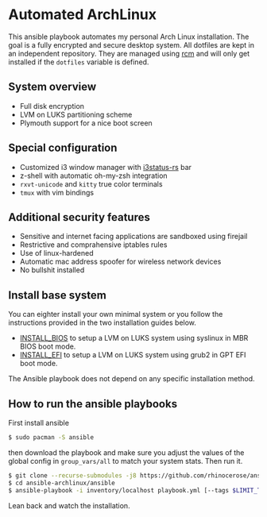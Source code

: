 # Automated ArchLinux 
This ansible playbook automates my personal Arch Linux installation. 
The goal is a fully encrypted and secure desktop system.  All
dotfiles are kept in an independent repository. They are managed using
[rcm](https://robots.thoughtbot.com/rcm-for-rc-files-in-dotfiles-repos) and 
will only get installed if the `dotfiles` variable is defined.

## System overview
* Full disk encryption
* LVM on LUKS partitioning scheme
* Plymouth support for a nice boot screen

## Special configuration
* Customized i3 window manager with
[i3status-rs](https://github.com/greshake/i3status-rust) bar
* z-shell with automatic oh-my-zsh integration
* `rxvt-unicode` and `kitty` true color terminals
* `tmux` with vim bindings

## Additional security features
* Sensitive and internet facing applications are sandboxed using firejail
* Restrictive and comprahensive iptables rules
* Use of linux-hardened
* Automatic mac address spoofer for wireless network devices
* No bullshit installed

## Install base system

You can eighter install your own minimal system or you follow the instructions
provided in the two installation guides below.

* [INSTALL\_BIOS](/doc/INSTALL_BIOS.md)
to setup a LVM on LUKS system using syslinux in MBR BIOS boot mode.
* [INSTALL\_EFI](/doc/INSTALL_EFI.md)
to setup a LVM on LUKS system using grub2 in GPT EFI boot mode.

The Ansible playbook does not depend on any specific installation method.

## How to run the ansible playbooks

First install ansible 

``` bash
$ sudo pacman -S ansible 
``` 

then download the playbook and make sure you adjust the values of the global 
config in `group_vars/all` to match your system stats. Then run it.

``` bash
$ git clone --recurse-submodules -j8 https://github.com/rhinocerose/ansible-archlinux.git 
$ cd ansible-archlinux/ansible
$ ansible-playbook -i inventory/localhost playbook.yml [--tags $LIMIT_TO_TAG]
``` 

Lean back and watch the installation.
